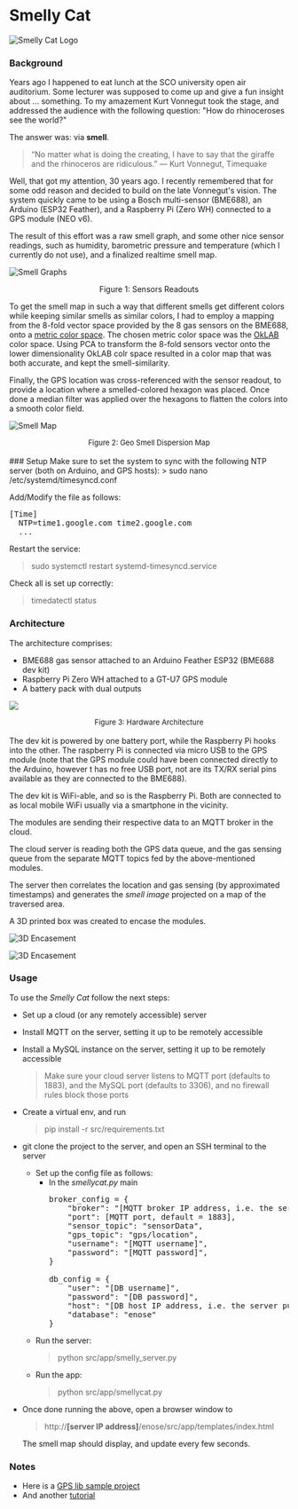 # Smelly Cat

![Smelly Cat Logo](./imgs/smellycat.png)

### Background

Years ago I happened to eat lunch at the SCO university open air auditorium. Some lecturer was supposed to come up
and give a fun insight about ... something. To my amazement Kurt Vonnegut took the stage, and addressed the audience
with the following question: "How do rhinoceroses see the world?"

The answer was: via **smell**.

> “No matter what is doing the creating, I have to say that the giraffe and the rhinoceros are ridiculous.”
> ― Kurt Vonnegut, Timequake

Well, that got my attention, 30 years ago. I recently remembered that for some odd reason
and decided to build on the late Vonnegut's vision. The system quickly came to be using
a Bosch multi-sensor (BME688), an Arduino (ESP32 Feather), and a Raspberry Pi (Zero WH)
connected to a GPS module (NEO v6).

The result of this effort was a raw smell graph, and some other nice sensor readings,
such as humidity, barometric pressure and temperature (which I currently do not use),
and a finalized realtime smell map.

![Smell Graphs](./imgs/smell-graphs.png)
<p align="center">Figure 1: Sensors Readouts</p>

To get the smell map in such a way that different smells get different colors while keeping
similar smells as similar colors, I had to employ a mapping from the 8-fold vector space
provided by the 8 gas sensors on the BME688, onto
a [metric color space](https://en.wikipedia.org/wiki/Oklab_color_space#:~:text=The%20Oklab%20color%20space%20is,stability%20and%20ease%20of%20implementation.).
The chosen metric color space was the [OkLAB](https://en.wikipedia.org/wiki/Oklab_color_space) color space.
Using PCA to transform the 8-fold sensors vector onto the lower dimensionality OkLAB colr space resulted
in a color map that was both accurate, and kept the smell-similarity.

Finally, the GPS location was cross-referenced with the sensor readout, to provide a location
where a smelled-colored hexagon was placed. Once done a median filter was applied over the hexagons
to flatten the colors into a smooth color field.

![Smell Map](./imgs/smell-map.png)
<div style="text-align: center;font-size: small">Figure 2: Geo Smell Dispersion Map</div>
<br>
### Setup
Make sure to set the system to sync with the following NTP server (both on Arduino, and GPS hosts):
> sudo nano /etc/systemd/timesyncd.conf

Add/Modify the file as follows:
<pre>
[Time]
  NTP=time1.google.com time2.google.com
  ...
</pre>
Restart the service:
> sudo systemctl restart systemd-timesyncd.service

Check all is set up correctly:
> timedatectl status


### Architecture
The architecture comprises:
- BME688 gas sensor attached to an Arduino Feather ESP32 (BME688 dev kit) 
- Raspberry Pi Zero WH attached to a GT-U7 GPS module
- A battery pack with dual outputs

![](./imgs/arch.png)
<div style="text-align: center;font-size: small">Figure 3: Hardware Architecture</div>
<br>
The dev kit is powered by one battery port, while the Raspberry Pi hooks into the other.
The raspberry Pi is connected via micro USB to the GPS module (note that the GPS module could have
been connected directly to the Arduino, however t has no free USB port, not are its TX/RX serial pins available as they are
connected to the BME688).

The dev kit is WiFi-able, and so is the Raspberry Pi. Both are connected to as local mobile WiFi
usually via a smartphone in the vicinity. 

The modules are sending their respective data to an MQTT broker in the cloud.

The cloud server is reading both the GPS data queue, and the gas sensing queue
from the separate MQTT topics fed by the above-mentioned modules.

The server then correlates the location and gas sensing (by approximated timestamps)
and generates the _smell image_ projected on a map of the traversed area.

A 3D printed box was created to encase the modules.

![3D Encasement](./imgs/box-image.png)

![3D Encasement](./imgs/box-solid.png)

### Usage

To use the _Smelly Cat_ follow the next steps:
- Set up a cloud (or any remotely accessible) server
- Install MQTT on the server, setting it up to be remotely accessible
- Install a MySQL instance on the server, setting it up to be remotely accessible 

  > Make sure your cloud server listens to MQTT port (defaults to 1883), and the MySQL port (defaults to 3306), and no firewall rules block those ports

- Create a virtual env, and run 
  > pip install -r src/requirements.txt
- git clone the project to the server, and open an SSH terminal to the server
  - Set up the config file as follows:
    - In the _smellycat.py_ main
      <pre>
      broker_config = {
          "broker": "[MQTT broker IP address, i.e. the server public IP]",
          "port": [MQTT port, default = 1883],
          "sensor_topic": "sensorData",
          "gps_topic": "gps/location",
          "username": "[MQTT username]",
          "password": "[MQTT password]",
      }
  
      db_config = {
          "user": "[DB username]",
          "password": "[DB password]",
          "host": "[DB host IP address, i.e. the server public IP]",
          "database": "enose"
      }
      </pre>
  - Run the server:
      > python src/app/smelly_server.py
  - Run the app:
      > python src/app/smellycat.py
- Once done running the above, open a browser window to 
  > http://**[server IP address]**/enose/src/app/templates/index.html 

  The smell map should display, and update every few seconds.

### Notes

- Here is
  a [GPS lib sample project](https://maker.pro/raspberry-pi/tutorial/how-to-use-a-gps-receiver-with-raspberry-pi-4)
- And another [tutorial](https://maker.pro/raspberry-pi/tutorial/how-to-read-gps-data-with-python-on-a-raspberry-pi)